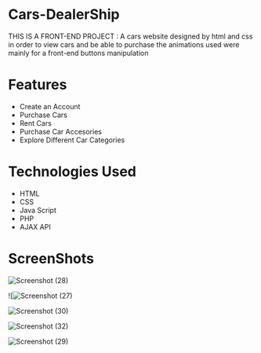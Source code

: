 # Cars-DealerShip
THIS IS A FRONT-END PROJECT : A cars website designed by html and css in order to view cars and be able to purchase the animations used were mainly for a front-end buttons manipulation

# Features
- Create an Account
- Purchase Cars
- Rent Cars
- Purchase Car Accesories
- Explore Different Car Categories
  

# Technologies Used
- HTML
- CSS
- Java Script
- PHP
- AJAX API

# ScreenShots

![Screenshot (28)](https://github.com/Ahmedd02/Cars-DealerShip/assets/107642361/2f384cce-d079-4e91-b15f-07965cfcfb27)

![![Screenshot (27)](https://github.com/Ahmedd02/Cars-DealerShip/assets/107642361/2e6ef3ee-7563-4e70-8081-32ca253e0d7b)

![Screenshot (30)](https://github.com/Ahmedd02/Cars-DealerShip/assets/107642361/6ddff3ee-f4bd-4137-8194-676a83dc6808)

![Screenshot (32)](https://github.com/Ahmedd02/Cars-DealerShip/assets/107642361/ab8cb62f-edb9-4157-8bef-8a8222f9540a)

![Screenshot (29)](https://github.com/Ahmedd02/Cars-DealerShip/assets/107642361/503f2810-3a97-476a-89cc-43f3f69b6817)



